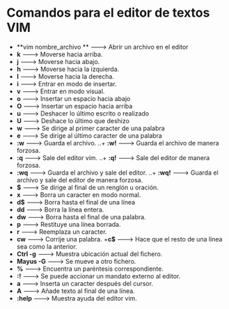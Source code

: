 # Comandos para el editor de textos VIM
+ **vim nombre_archivo ** ---> Abrir un archivo en el editor
+ **k** ---> Moverse hacia arriba.
+ **j** ---> Moverse hacia abajo.
+ **h** ---> Moverse hacia la izquierda.
+ **l** ---> Moverse hacia la derecha.
+ **i** ---> Entrar en modo de insertar.
+ **v** ---> Entrar en modo visual.
+ **o** ---> Insertar un espacio hacia abajo
+ **O** ---> Insertar un espacio hacia arriba
+ **u** ---> Deshacer lo último escrito o realizado
+ **U** ---> Deshace lo último que deshizo
+ **w** ---> Se dirige al primer caracter de una palabra
+ **e** ---> Se dirige al último caracter de una palabra
+ **:w** ---> Guarda el archivo.
..+ **:w!** ---> Guarda el archivo de manera forzosa.
+ **:q** ---> Sale del editor vim.
..+ **:q!** ---> Sale del editor de manera forzosa.
+ **:wq** ---> Guarda el archivo y sale del editor. 
..+ **:wq!** ---> Guarda el archivo y sale del editor de manera forzosa.
+ **$** ---> Se dirige al final de un renglón u oración.
+ **x** ---> Borra un caracter en modo normal.
+ **d$** ---> Borra hasta el final de una línea
+ **dd** ---> Borra la línea entera.
+ **dw** ---> Borra hasta el final de una palabra.
+ **p** ---> Restituye una línea borrada.
+ **r** ---> Reemplaza un caracter.
+ **cw** ---> Corrije una palabra.
+**c$** ---> Hace que el resto de una línea sea como la anterior.
+ **Ctrl -g** ---> Muestra ubicación actual del fichero.
+ **Mayus -G** ---> Se mueve a otro fichero.
+ **%** ---> Encuentra un paréntesis correspondiente.
+ **:!** ---> Se puede accionar un mandato externo al editor.
+ **a** ---> Inserta un caracter después del cursor.
+ **A** ---> Añade texto al final de una línea.
+ **:help** ---> Muestra ayuda del editor vim.
